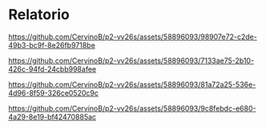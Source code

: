 # Relatorio


https://github.com/CervinoB/p2-vv26s/assets/58896093/98907e72-c2de-49b3-bc9f-8e26fb9718be



https://github.com/CervinoB/p2-vv26s/assets/58896093/7133ae75-2b10-426c-94fd-24cbb998afee



https://github.com/CervinoB/p2-vv26s/assets/58896093/81a72a25-536e-4d96-8f59-326ce0520c9c



https://github.com/CervinoB/p2-vv26s/assets/58896093/9c8febdc-e680-4a29-8e19-bf42470885ac

